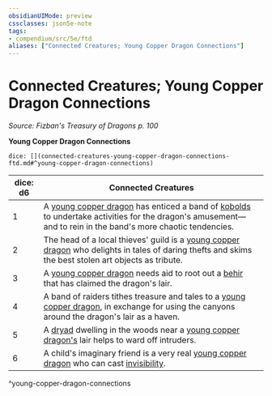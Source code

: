 ```yaml
---
obsidianUIMode: preview
cssclasses: json5e-note
tags:
- compendium/src/5e/ftd
aliases: ["Connected Creatures; Young Copper Dragon Connections"]
---
```

# Connected Creatures; Young Copper Dragon Connections
*Source: Fizban's Treasury of Dragons p. 100* 

**Young Copper Dragon Connections**

`dice: [](connected-creatures-young-copper-dragon-connections-ftd.md#^young-copper-dragon-connections)`

| dice: d6 | Connected Creatures |
|----------|---------------------|
| 1 | A [young copper dragon](Mechanics/bestiary/dragon/young-copper-dragon.md) has enticed a band of [kobolds](Mechanics/bestiary/humanoid/kobold.md) to undertake activities for the dragon's amusement—and to rein in the band's more chaotic tendencies. |
| 2 | The head of a local thieves' guild is a [young copper dragon](Mechanics/bestiary/dragon/young-copper-dragon.md) who delights in tales of daring thefts and skims the best stolen art objects as tribute. |
| 3 | A [young copper dragon](Mechanics/bestiary/dragon/young-copper-dragon.md) needs aid to root out a [behir](Mechanics/bestiary/monstrosity/behir.md) that has claimed the dragon's lair. |
| 4 | A band of raiders tithes treasure and tales to a [young copper dragon](Mechanics/bestiary/dragon/young-copper-dragon.md), in exchange for using the canyons around the dragon's lair as a haven. |
| 5 | A [dryad](Mechanics/bestiary/fey/dryad.md) dwelling in the woods near a [young copper dragon's](Mechanics/bestiary/dragon/young-copper-dragon.md) lair helps to ward off intruders. |
| 6 | A child's imaginary friend is a very real [young copper dragon](Mechanics/bestiary/dragon/young-copper-dragon.md) who can cast [invisibility](Mechanics/spells/invisibility.md). |
^young-copper-dragon-connections